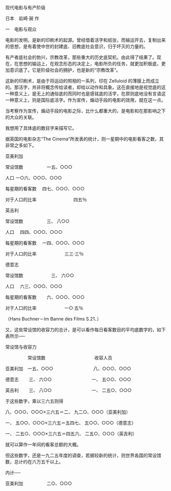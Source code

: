 现代电影与有产阶级

日本　岩崎·昶 作　　

  

一　电影与观众  

  

电影的发明，是新的印刷术的起源。曾经借着活字和纸张，而输运开去，复制出来的思想，是有着使中世的封建底、旧教底社会意识，归于坏灭的力量的。

有产者底社会的勃兴，宗教改革，那些重大的历史底契机，由此得了结果了。现在，在思想的输运上，在观念形态的决定上，电影所负的任务，就更加积极底，更加意识底了。它是阶级社会的拥护，也是新的“宗教改革”。

这新的印刷术，是由于将运动的照相的一系列，印在 Zelluloid 的薄膜上而成立的。那活字，并非将概念传给读者，却给以动作和具象。这在直接地是视觉底的这一种意义上，是无上的通俗底的而同时也是感铭底的活字，在原则底地没有言语这一种意义上，则是国际底活字。作为宣传，煽动手段的电影的效用，就在这一点。

当考察作为宣传，煽动手段的电影之际，比什么都重大的，是电影和在那影响之下的大众的关联。

我想用了具体底的数目字来描写它。

据英国的电影杂志“The Cinema”所发表的统计，则一星期中的电影看客之数，其非常之多如下。

亚美利加

常设馆数 　　　　　一五、○○○

人口 一○六、○○○、○○○

每星期的看客数 　四七、○○○、○○○

对于人口的比率　 　　　　　　　四五％

英吉利

常设馆数 　　　　　三、 八○○

人口　 四四、○○○、○○○

每星期的看客数　 一四、○○○、○○○

对于人口的比率　 　　　　　三三·三％

德意志

常设馆数　 　　　　　三、 六○○

人口　 六三、○○○、○○○

每星期的看客数　 　六、○○○、○○○

对于人口的比率　 　　　　　一○·五％

（Hans Buchner－Im Banne des Films S.21．）

又，这些常设馆的收容力的总计，是可以看作每日看客数目的平均底数字的，如下表所示──

常设馆与收容力

　　　　　常设馆数　　　　　　　　　　　收容人员

亚美利加　一五、○○○　　　　　　　　　八、○○○、○○○

德意志　 　三、 六○○　　　　　　　　　一、 五○○、○○○

英吉利　 　三、 八○○　　　　　　　　　一、 二五○、○○○

于这些数字，乘以三六五则得

八、○○○、○○○×三六五＝二、 九二○、○○○（亚美利加）

一、 五○○、○○○×三六五＝五四七、 五○○、○○○（德意志）

一、 二五○、○○○×三六五＝四五六、 二五○、○○○（英吉利）

就可以算作一年间的看客总额的大概。

但这些数字，还是一九二五年度的调查，若据较新的统计，则世界各国的常设馆数，总计约在六万五千以上。

内计──

亚美利加　 　　　　二○、○○○